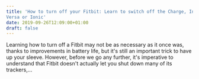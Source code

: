 ```yaml
---
title: 'How to turn off your Fitbit: Learn to switch off the Charge, Inspire,
Versa or Ionic'
date: 2019-09-26T12:09:00+01:00
draft: false
---
```


Learning how to turn off a Fitbit may not be as necessary as it once was, thanks to improvements in battery life, but it's still an important trick to have up your sleeve. However, before we go any further, it's imperative to understand that Fitbit doesn't actually let you shut down many of its trackers,…